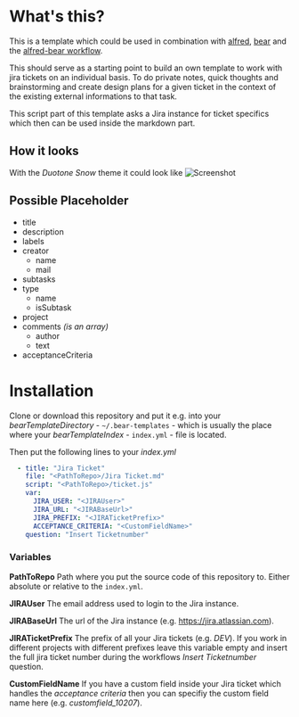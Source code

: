 # What's this?
This is a template which could be used in combination with [alfred](https://www.alfredapp.com), [bear](https://bear.app) and the [alfred-bear workflow](https://github.com/jmeischner/alfred-bear).

This should serve as a starting point to build an own template to work with jira tickets on an individual basis. To do private notes, quick thoughts and brainstorming and create design plans for a given ticket in the context of the existing external informations to that task.

This script part of this template asks a Jira instance for ticket specifics which then can be used inside the markdown part.

## How it looks
With the *Duotone Snow* theme it could look like
![Screenshot](https://github.com/jmeischner/alfred-bear-jira-ticket/blob/public/screenshot.png?raw=true)

## Possible Placeholder
- title
- description
- labels
- creator
    - name
    - mail
- subtasks
- type
    - name
    - isSubtask
- project
- comments *(is an array)*
    - author
    - text
- acceptanceCriteria

# Installation
Clone or download this repository and put it e.g. into your *bearTemplateDirectory* - `~/.bear-templates` - which is usually the place where your *bearTemplateIndex* - `index.yml` - file is located.

Then put the following lines to your *index.yml*

```yml
  - title: "Jira Ticket"
    file: "<PathToRepo>/Jira Ticket.md"
    script: "<PathToRepo>/ticket.js"
    var:
      JIRA_USER: "<JIRAUser>"
      JIRA_URL: "<JIRABaseUrl>"
      JIRA_PREFIX: "<JIRATicketPrefix>"
      ACCEPTANCE_CRITERIA: "<CustomFieldName>"
    question: "Insert Ticketnumber"
```

### Variables
**PathToRepo**
Path where you put the source code of this repository to. Either absolute or relative to the `index.yml`.

**JIRAUser**
The email address used to login to the Jira instance.

**JIRABaseUrl**
The url of the Jira instance (e.g. https://jira.atlassian.com).

**JIRATicketPrefix**
The prefix of all your Jira tickets (e.g. *DEV*). If you work in different projects with different prefixes leave this variable empty and insert the full jira ticket number during the workflows *Insert Ticketnumber* question.

**CustomFieldName**
If you have a custom field inside your Jira ticket which handles the *acceptance criteria* then you can specifiy the custom field name here (e.g. *customfield_10207*).